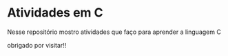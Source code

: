 # Atividades em C
 Nesse repositório mostro atividades que faço para aprender a linguagem C

 obrigado por visitar!!
